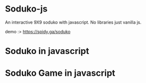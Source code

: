 # Soduko-js

An interactive 9X9 soduko with javascript.
No libraries just vanilla js.

demo :> https://spidy.ga/soduko

# Soduko in javascript
# Soduko Game in javascript
